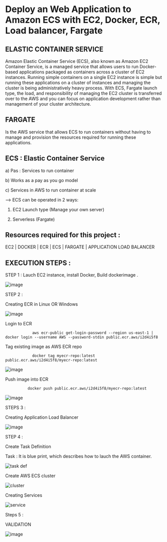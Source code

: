 # Deploy an Web Application to Amazon ECS with EC2, Docker, ECR, Load balancer, Fargate

ELASTIC CONTAINER SERVICE
----------
Amazon Elastic Container Service (ECS), also known as Amazon EC2 Container Service, is a managed service that allows users to run Docker-based applications packaged as containers across a cluster of EC2 instances. Running simple containers on a single EC2 instance is simple but running these applications on a cluster of instances and managing the cluster is being administratively heavy process. With ECS, Fargate launch type, the load, and responsibility of managing the EC2 cluster is transferred over to the AWS and you can focus on application development rather than management of your cluster architecture.

FARGATE
-----------
Is the AWS service that allows ECS to run containers without having to manage and provision the resources required for running these applications.

ECS : Elastic Container Service
---

a) Pas  : Services to run container

b) Works as a pay as you go model 

c) Services in AWS to run container at scale

--> ECS can be operated in 2 ways:

1) EC2 Launch type (Manage your own server)

2) Serverless (Fargate)


Resources required for this project :
---------

 EC2 | DOCKER | ECR | ECS | FARGATE | APPLICATION LOAD BALANCER
 

EXECUTION STEPS :
-------

STEP 1 :
 Lauch EC2 instance,
 install Docker,
 Build dockerimage .

![image](https://github.com/RanguRahul/ECS-FARGATE/assets/120587828/72575a21-24fa-493c-97a6-1a799f94ceb9)




STEP 2 :

 Creating ECR in Linux OR Windows
 
 ![image](https://github.com/RanguRahul/ECS-FARGATE/assets/120587828/bc5d1965-fbbb-48cd-88f0-34e2cf40e11f)

 Login to ECR

                aws ecr-public get-login-password --region us-east-1 | docker login --username AWS --password-stdin public.ecr.aws/i2d4i5f8

 
 Tag existing image as AWS ECR repo
 
                docker tag myecr-repo:latest public.ecr.aws/i2d4i5f8/myecr-repo:latest

   ![image](https://github.com/RanguRahul/ECS-FARGATE/assets/120587828/c2f1f8ae-cbcb-4a18-94e1-3cb523bd543f)

 
 Push image into ECR
 
              docker push public.ecr.aws/i2d4i5f8/myecr-repo:latest
 
 ![image](https://github.com/RanguRahul/ECS-FARGATE/assets/120587828/9fba6a6d-f981-45e7-9271-6096b2d95987)


STEPS 3 :

 Creating Application Load Balancer

 ![image](https://github.com/RanguRahul/ECS-FARGATE/assets/120587828/f557723c-4c14-4aa0-9fdb-920ffc424b42)


STEP 4 :

 Create Task Definition 

 Task : It is blue print, which describes how to lauch the AWS container. 
 
![task def](https://github.com/RanguRahul/ECS-FARGATE/assets/120587828/83f781c2-3c05-4e70-a90b-cd01dd018b48)



 Create AWS ECS cluster 
 
 ![cluster](https://github.com/RanguRahul/ECS-FARGATE/assets/120587828/a5033f1f-21f9-4bf1-b7ac-60d1b9b4065c)


 
 Creating Services
 
![service](https://github.com/RanguRahul/ECS-FARGATE/assets/120587828/4681113d-9772-4e23-936b-b249d0a10264)

Steps 5 :

VALIDATION

![image](https://github.com/RanguRahul/ECS-FARGATE/assets/120587828/609a7f7b-37d0-418b-a64b-858d067c9cdb)



